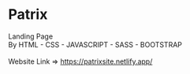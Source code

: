 # Patrix
Landing Page </br>
By HTML - CSS - JAVASCRIPT - SASS - BOOTSTRAP </br></br>
Website Link => https://patrixsite.netlify.app/</br>
